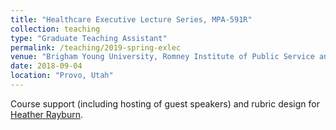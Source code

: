```yaml
---
title: "Healthcare Executive Lecture Series, MPA-591R"
collection: teaching
type: "Graduate Teaching Assistant"
permalink: /teaching/2019-spring-exlec
venue: "Brigham Young University, Romney Institute of Public Service and Ethics"
date: 2018-09-04
location: "Provo, Utah"
---
```

Course support (including hosting of guest speakers) and rubric design for [Heather Rayburn](https://www.linkedin.com/in/hfrayburn/https://www.linkedin.com/in/hfrayburn/).
